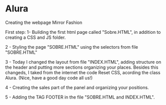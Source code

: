 # Alura
 Creating the webpage Mirror Fashion

 First step: 
 1- Building the first html page called "Sobre.HTML", in addition to creating a CSS and JS folder.

 2 - Styling the page "SOBRE.HTML" using the selectors from file "SOBRE.HTML"

 3 - Today I changed the layout from file "INDEX.HTML", adding structure on the header and putting more sections organizing your places. Besides this changeds, I taked from the internet the code Reset CSS, acording the class Alura. (Nice, have a good day code all us!)

 4 - Creating the sales part of the panel and organizing your positions.

 5 - Adding the TAG FOOTER in the file "SOBRE.HTML and INDEX.HTML".